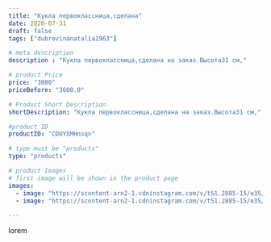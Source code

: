 ```yaml
---
title: "Кукла первоклассница,сделана"
date: 2020-07-31
draft: false
tags: ["dubrovinanatalia1963"]

# meta description
description : "Кукла первоклассница,сделана на заказ.Высота31 см,"

# product Price
price: "3000"
priceBefore: "3600.0"

# Product Short Description
shortDescription: "Кукла первоклассница,сделана на заказ.Высота31 см,"

#product ID
productID: "CDUYSMHnsqn"

# type must be "products"
type: "products"

# product Images
# first image will be shown in the product page
images:
  - image: "https://scontent-arn2-1.cdninstagram.com/v/t51.2885-15/e35/116428172_324229028609773_2765116036945232762_n.jpg?se=7&tp=1&_nc_ht=scontent-arn2-1.cdninstagram.com&_nc_cat=101&_nc_ohc=ZQCc7P9jJw0AX8A77Fn&oh=8d7fb844bfc8b3912a1df49c2cbde60b&oe=606D46DC&ig_cache_key=MjM2NTYyMjUwNTE0MTIwNjIwNQ%3D%3D.2"
  - image: "https://scontent-arn2-1.cdninstagram.com/v/t51.2885-15/e35/116128415_661957307747318_7046022835528126598_n.jpg?se=7&tp=1&_nc_ht=scontent-arn2-1.cdninstagram.com&_nc_cat=102&_nc_ohc=amycsv3pCi4AX8-p1RQ&oh=cd3a0bf0b54fd2737f9cfcf4c465a258&oe=606B1EF2&ig_cache_key=MjM2NTYyMjUwNTEyNDQ0Nzk3NQ%3D%3D.2"

---
```

lorem
